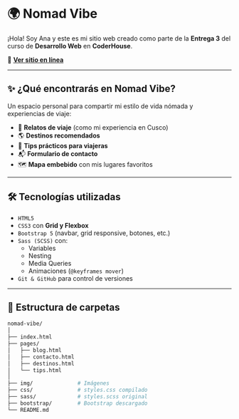 # 🌍 Nomad Vibe

¡Hola! Soy Ana y este es mi sitio web creado como parte de la **Entrega 3** del curso de **Desarrollo Web** en **CoderHouse**.

🔗 **[Ver sitio en línea](https://anasocialmedia.github.io/nomad-vibe/)**

---

## ✨ ¿Qué encontrarás en Nomad Vibe?

Un espacio personal para compartir mi estilo de vida nómada y experiencias de viaje:

- 📖 **Relatos de viaje** (como mi experiencia en Cusco)
- 🌎 **Destinos recomendados**
- 🧳 **Tips prácticos para viajeras**
- 📬 **Formulario de contacto**
- 🗺️ **Mapa embebido** con mis lugares favoritos

---

## 🛠️ Tecnologías utilizadas

- `HTML5`
- `CSS3` con **Grid y Flexbox**
- `Bootstrap 5` (navbar, grid responsive, botones, etc.)
- `Sass (SCSS)` con:
  - Variables
  - Nesting
  - Media Queries
  - Animaciones (`@keyframes mover`)
- `Git & GitHub` para control de versiones

---

## 📁 Estructura de carpetas

```bash
nomad-vibe/
│
├── index.html
├── pages/
│   ├── blog.html
│   ├── contacto.html
│   ├── destinos.html
│   └── tips.html
│
├── img/              # Imágenes
├── css/              # styles.css compilado
├── sass/             # styles.scss original
├── bootstrap/        # Bootstrap descargado
└── README.md
```
